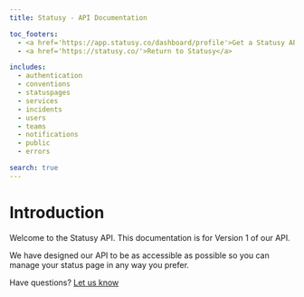 ```yaml
---
title: Statusy - API Documentation

toc_footers:
  - <a href='https://app.statusy.co/dashboard/profile'>Get a Statusy API Token</a>
  - <a href='https://statusy.co/'>Return to Statusy</a>

includes:
  - authentication
  - conventions
  - statuspages
  - services
  - incidents
  - users
  - teams
  - notifications
  - public
  - errors

search: true
---
```


# Introduction

Welcome to the Statusy API. This documentation is for Version 1 of our API.

We have designed our API to be as accessible as possible so you can manage your
status page in any way you prefer.

Have questions? [Let us know](mailto:support@statusy.co)
